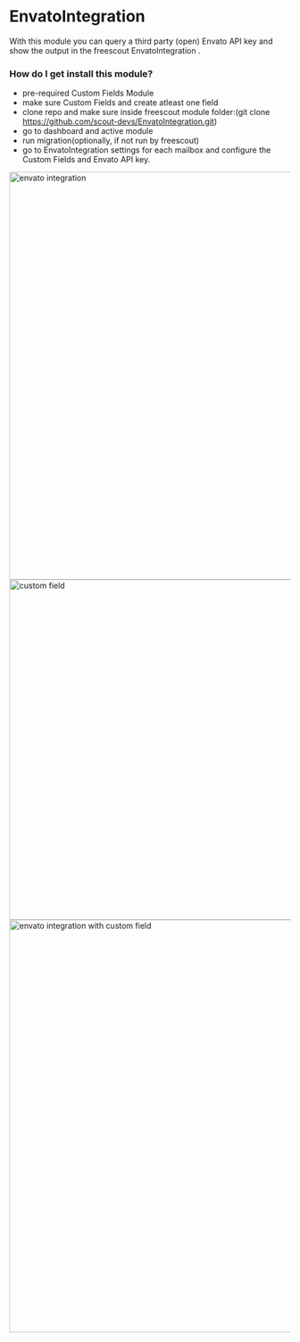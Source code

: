 # EnvatoIntegration #

With this module you can query a third party (open) Envato API key and show the output in the freescout EnvatoIntegration . 

### How do I get install this module? ###
* pre-required Custom Fields Module
* make sure Custom Fields and create atleast one field
* clone repo and make sure inside freescout module folder:(git clone https://github.com/scout-devs/EnvatoIntegration.git)
* go to dashboard and active module
* run migration(optionally, if not run by freescout)
* go to EnvatoIntegration settings for each mailbox and configure the Custom Fields and Envato API key.

<img width="731" alt="envato integration" src="https://user-images.githubusercontent.com/84848350/119818904-67b00100-bf0d-11eb-8166-790ee00015c1.png">
<img width="610" alt="custom field" src="https://user-images.githubusercontent.com/84848350/119818882-6088f300-bf0d-11eb-8049-593cbe968053.png">
<img width="740" alt="envato integration with custom field" src="https://user-images.githubusercontent.com/84848350/119818847-5666f480-bf0d-11eb-8a52-eb9aa257c005.png">

